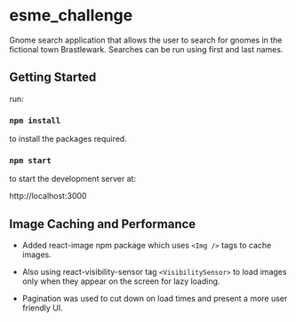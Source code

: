 # esme_challenge

Gnome search application that allows the user to search for gnomes in the fictional town Brastlewark. Searches can be run using first and last names. 

## Getting Started

run:

### `npm install`

to install the packages required.

### `npm start`

to start the development server at:

http://localhost:3000

## Image Caching and Performance

* Added react-image npm package which uses ```<Img />``` tags to cache images.

* Also using react-visibility-sensor tag ```<VisibilitySensor>``` to load images only when they appear on the screen for lazy loading. 

* Pagination was used to cut down on load times and present a more user friendly UI.